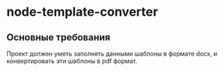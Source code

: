 # node-template-converter

## Основные требования

Проект должен уметь заполнять данными шаблоны в формате docx, и конвертировать эти шаблоны в pdf формат.